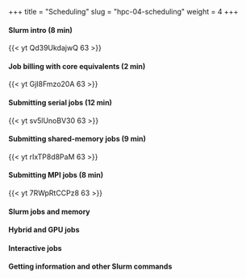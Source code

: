 +++
title = "Scheduling"
slug = "hpc-04-scheduling"
weight = 4
+++

#### Slurm intro (8 min)

<!-- 04a-slurm.mp4 -->
{{< yt Qd39UkdajwQ 63 >}}

#### Job billing with core equivalents (2 min)

<!-- 04b-equivalents.mp4 -->
{{< yt GjI8Fmzo20A 63 >}}

#### Submitting serial jobs (12 min)

<!-- 04c-serial.mp4 -->
{{< yt sv5lUnoBV30 63 >}}

#### Submitting shared-memory jobs (9 min)

<!-- 04d-openmp.mp4 -->
{{< yt rIxTP8d8PaM 63 >}}

#### Submitting MPI jobs (8 min)

<!-- 04e-mpi.mp4 -->
{{< yt 7RWpRtCCPz8 63 >}}







#### Slurm jobs and memory

<!-- 04f-memory.mp4 -->

#### Hybrid and GPU jobs

<!-- 04g-hybrid-gpu.mp4 -->

#### Interactive jobs

<!-- 04h-interactive.mp4 -->

#### Getting information and other Slurm commands

<!-- 04i-info.mp4 -->
